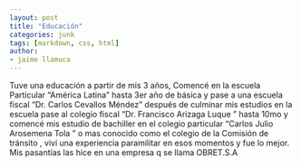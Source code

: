 ```yaml
---
layout: post
title: "Educación"
categories: junk
tags: [markdown, css, html]
author:
- jaime llamuca 
---
```

Tuve una educación a partir de mis 3 años, Comencé en la escuela Particular “América Latina” hasta 3er año de básica y pase a una escuela fiscal “Dr. Carlos Cevallos Méndez” después de culminar mis estudios en la escuela pase al colegio fiscal “Dr. Francisco Arizaga Luque ” hasta 10mo y comencé mis estudio de bachiller en el colegio particular “Carlos Julio Arosemena Tola ” o mas conocido como el colegio de la Comisión de tránsito , viví una experiencia paramilitar en esos momentos y fue lo mejor.
Mis pasantías las hice en una empresa q se llama OBRET.S.A

